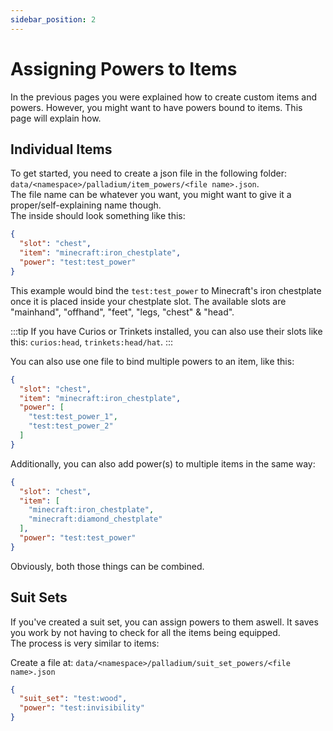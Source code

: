 ```yaml
---
sidebar_position: 2
---
```


# Assigning Powers to Items
In the previous pages you were explained how to create custom items and powers. However, you might want to have powers bound to items. This page will explain how.

## Individual Items
To get started, you need to create a json file in the following folder: `data/<namespace>/palladium/item_powers/<file name>.json`.  
The file name can be whatever you want, you might want to give it a proper/self-explaining name though.  
The inside should look something like this:

```json
{
  "slot": "chest",
  "item": "minecraft:iron_chestplate",
  "power": "test:test_power"
}
```

This example would bind the `test:test_power` to Minecraft's iron chestplate once it is placed inside your chestplate slot. The available slots are "mainhand", "offhand", "feet", "legs, "chest" & "head".

:::tip
If you have Curios or Trinkets installed, you can also use their slots like this: `curios:head`, `trinkets:head/hat`.
:::

You can also use one file to bind multiple powers to an item, like this:
```json
{
  "slot": "chest",
  "item": "minecraft:iron_chestplate",
  "power": [
    "test:test_power_1",
    "test:test_power_2"
  ]
}
```

Additionally, you can also add power(s) to multiple items in the same way:
```json
{
  "slot": "chest",
  "item": [
    "minecraft:iron_chestplate",
    "minecraft:diamond_chestplate"
  ],
  "power": "test:test_power"
}
```

Obviously, both those things can be combined.

## Suit Sets
If you've created a suit set, you can assign powers to them aswell. It saves you work by not having to check for all the items being equipped.  
The process is very similar to items:  

Create a file at: `data/<namespace>/palladium/suit_set_powers/<file name>.json`  
```json
{
  "suit_set": "test:wood",
  "power": "test:invisibility"
}
```